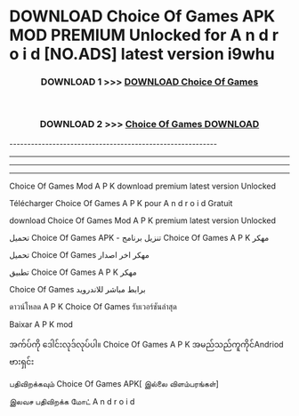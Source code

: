 # DOWNLOAD Choice Of Games  APK MOD PREMIUM Unlocked for A n d r o i d [NO.ADS] latest version i9whu 



<div align="center">

<h3>DOWNLOAD 1 >>> <a href="https://getmod2.web.app/?judul=Choice Of Games ">DOWNLOAD Choice Of Games </a></h3><br>

<h3>DOWNLOAD 2 >>> <a href="https://getmod2.web.app/?judul=Choice Of Games ">Choice Of Games  DOWNLOAD </a></h3>

</div>
----------------------------------------------------------

----------------------------------------------------------

----------------------------------------------------------

----------------------------------------------------------

Choice Of Games  Mod A P K download premium latest version Unlocked

Télécharger Choice Of Games  A P K pour A n d r o i d Gratuit

download Choice Of Games  Mod A P K premium latest version Unlocked

تحميل Choice Of Games  APK - تنزيل برنامج Choice Of Games  A P K مهكر

تحميل Choice Of Games  مهكر اخر اصدار

تطبيق Choice Of Games  A P K مهكر

Choice Of Games  برابط مباشر للاندرويد

ดาวน์โหลด A P K Choice Of Games  รับเวอร์ชันล่าสุด

Baixar A P K mod

အက်ပ်ကို ဒေါင်းလုဒ်လုပ်ပါ။ Choice Of Games  A P K အမည်သည်ကူကိုင်Andriod ဗားရှင်း

பதிவிறக்கவும் Choice Of Games  APK[ இல்லை விளம்பரங்கள்] 
 
இலவச பதிவிறக்க மோட் A n d r o i d



